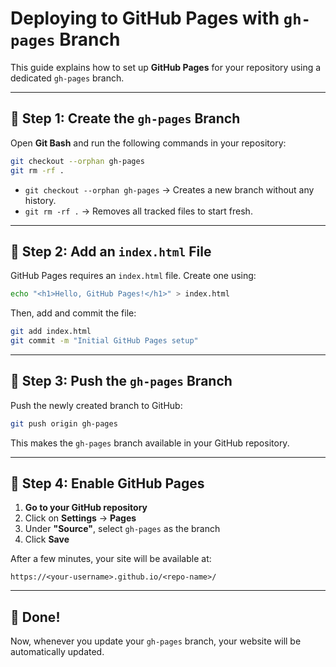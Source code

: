 # Deploying to GitHub Pages with `gh-pages` Branch

This guide explains how to set up **GitHub Pages** for your repository using a dedicated `gh-pages` branch.

---

## 📌 Step 1: Create the `gh-pages` Branch

Open **Git Bash** and run the following commands in your repository:

```sh
git checkout --orphan gh-pages
git rm -rf .
```

- `git checkout --orphan gh-pages` → Creates a new branch without any history.
- `git rm -rf .` → Removes all tracked files to start fresh.

---

## 📌 Step 2: Add an `index.html` File

GitHub Pages requires an `index.html` file. Create one using:

```sh
echo "<h1>Hello, GitHub Pages!</h1>" > index.html
```

Then, add and commit the file:

```sh
git add index.html
git commit -m "Initial GitHub Pages setup"
```

---

## 📌 Step 3: Push the `gh-pages` Branch

Push the newly created branch to GitHub:

```sh
git push origin gh-pages
```

This makes the `gh-pages` branch available in your GitHub repository.

---

## 📌 Step 4: Enable GitHub Pages

1. **Go to your GitHub repository**  
2. Click on **Settings** → **Pages**  
3. Under **"Source"**, select `gh-pages` as the branch  
4. Click **Save**

After a few minutes, your site will be available at:

```
https://<your-username>.github.io/<repo-name>/
```

---

## 🎉 Done!

Now, whenever you update your `gh-pages` branch, your website will be automatically updated.
